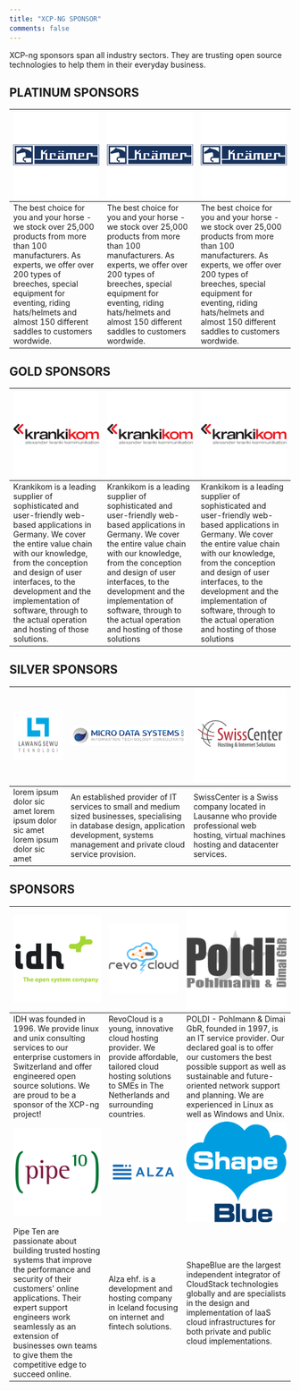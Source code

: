 ```yaml
---
title: "XCP-NG SPONSOR"
comments: false
---
```

XCP-ng sponsors span all industry sectors. They are trusting open source technologies to help them in their everyday business.

## PLATINUM SPONSORS

|[![](./assets/images/logos/kraemer-logo.png)](https://www.kraemer.de/)|[![](./assets/images/logos/kraemer-logo.png)](https://www.kraemer.de/)|[![](./assets/images/logos/kraemer-logo.png)](https://www.kraemer.de/)|
|---------------------------------------|---------------------------------------|---------------------------------------|
|The best choice for you and your horse - we stock over 25,000 products from more than 100 manufacturers. As experts, we offer over 200 types of breeches, special equipment for eventing, riding hats/helmets and almost 150 different saddles to customers wordwide.|The best choice for you and your horse - we stock over 25,000 products from more than 100 manufacturers. As experts, we offer over 200 types of breeches, special equipment for eventing, riding hats/helmets and almost 150 different saddles to customers wordwide.|The best choice for you and your horse - we stock over 25,000 products from more than 100 manufacturers. As experts, we offer over 200 types of breeches, special equipment for eventing, riding hats/helmets and almost 150 different saddles to customers wordwide.|

## GOLD SPONSORS

|[![](./assets/images/logos/kk-logo.png)](https://www.krankikom.de/?lang=en)|[![](./assets/images/logos/kk-logo.png)](https://www.krankikom.de/?lang=en)|[![](./assets/images/logos/kk-logo.png)](https://www.krankikom.de/?lang=en)|
|---------------------------------------|---------------------------------------|---------------------------------------|
|Krankikom is a leading supplier of sophisticated and user-friendly web-based applications in Germany. We cover the entire value chain with our knowledge, from the conception and design of user interfaces, to the development and the implementation of software, through to the actual operation and hosting of those solutions.|Krankikom is a leading supplier of sophisticated and user-friendly web-based applications in Germany. We cover the entire value chain with our knowledge, from the conception and design of user interfaces, to the development and the implementation of software, through to the actual operation and hosting of those solutions|Krankikom is a leading supplier of sophisticated and user-friendly web-based applications in Germany. We cover the entire value chain with our knowledge, from the conception and design of user interfaces, to the development and the implementation of software, through to the actual operation and hosting of those solutions|

## SILVER SPONSORS

|[![](./assets/images/logos/lawang-logo.png)](https://www.krankikom.de/?lang=en)|[![](./assets/images/logos/microdata-logo.png)](https://microdata.co.uk)|[![](./assets/images/logos/swisscenter-logo.png)](https://swisscenter.com)|
|---------------------------------------|---------------------------------------|---------------------------------------|
|lorem ipsum dolor sic amet lorem ipsum dolor sic amet lorem ipsum dolor sic amet|An established provider of IT services to small and medium sized businesses, specialising in database design, application development, systems management and private cloud service provision.|SwissCenter is a Swiss company located in Lausanne who provide professional web hosting, virtual machines hosting and datacenter services.|

## SPONSORS

|[![](./assets/images/logos/idh-logo.png)](https://www.idh.ch)|[![](./assets/images/logos/revocloud-logo.png)](https://www.revocloud.com)|[![](./assets/images/logos/poldi-logo.png)](https://poldinet.de)|
|---------------------------------------|---------------------------------------|---------------------------------------|
|IDH was founded in 1996. We provide linux and unix consulting services to our enterprise customers in Switzerland and offer engineered open source solutions. We are proud to be a sponsor of the XCP-ng project!|RevoCloud is a young, innovative cloud hosting provider. We provide affordable, tailored cloud hosting solutions to SMEs in The Netherlands and surrounding countries.| POLDI - Pohlmann & Dimai GbR, founded in 1997, is an IT service provider. Our declared goal is to offer our customers the best possible support as well as sustainable and future-oriented network support and planning. We are experienced in Linux as well as Windows and Unix.|
|[![](./assets/images/logos/pipeten-logo.png)](https://www.pipeten.com/)|[![](./assets/images/logos/alza-logo.png)](https://alza.is)|[![](./assets/images/logos/shapeblue-logo.png)](http://www.shapeblue.com)|
|Pipe Ten are passionate about building trusted hosting systems that improve the performance and security of their customers' online applications. Their expert support engineers work seamlessly as an extension of businesses own teams to give them the competitive edge to succeed online.|Alza ehf. is a development and hosting company in Iceland focusing on internet and fintech solutions.|ShapeBlue are the largest independent integrator of CloudStack technologies globally and are specialists in the design and implementation of IaaS cloud infrastructures for both private and public cloud implementations.|